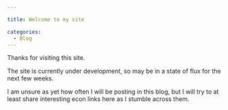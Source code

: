 ```yaml
---

title: Welcome to my site

categories:
  - Blog
---
```





Thanks for visiting this site.






The site is currently under development, so may be in a state of flux for the next few weeks.






I am unsure as yet how often I will be posting in this blog, but I will try to at least share interesting econ links here as I stumble across them.

